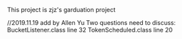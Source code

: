 This project is zjz's garduation project

//2019.11.19 add by Allen Yu
Two questions need to discuss:
BucketListener.class line 32
TokenScheduled.class line 20
